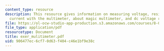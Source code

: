 ```yaml
---
content_type: resource
description: This resource gives information on measuring voltage, resistance and
  current with the multimeter, about magic multimeter, and dc voltage ranges.
file: https://ol-ocw-studio-app-production.s3.amazonaws.com/courses/8-02x-physics-ii-electricity-magnetism-with-an-experimental-focus-spring-2005/906477ec6cf70d63f404c46e1bf9e38c_exer_mulitimeter.pdf
file_type: application/pdf
resourcetype: Document
title: exer_mulitimeter.pdf
uid: 906477ec-6cf7-0d63-f404-c46e1bf9e38c
---
```

